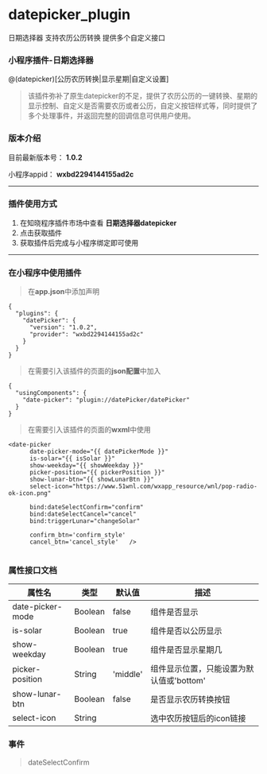# datepicker_plugin
日期选择器 支持农历公历转换 提供多个自定义接口

### 小程序插件-日期选择器
@(datepicker)[公历农历转换|显示星期|自定义设置]

> 该插件弥补了原生datepicker的不足，提供了农历公历的一键转换、星期的显示控制、自定义是否需要农历或者公历，自定义按钮样式等，同时提供了多个处理事件，并返回完整的回调信息可供用户使用。


### 版本介绍
目前最新版本号： **1.0.2** 

小程序appid：  **wxbd2294144155ad2c**

----------

### 插件使用方式
1. 在知晓程序插件市场中查看 **日期选择器datepicker**
2. 点击获取插件
3. 获取插件后完成与小程序绑定即可使用

----------

### 在小程序中使用插件
>在**app.json**中添加声明
```
{
  "plugins": {
    "datePicker": {
      "version": "1.0.2",
      "provider": "wxbd2294144155ad2c"
    }
  }
}
```
>在需要引入该插件的页面的**json配置**中加入
```
{
  "usingComponents": {
    "date-picker": "plugin://datePicker/datePicker"
  }
}
```
>在需要引入该插件的页面的**wxml**中使用
```
<date-picker
      date-picker-mode="{{ datePickerMode }}"
      is-solar="{{ isSolar }}"
      show-weekday="{{ showWeekday }}"
      picker-position="{{ pickerPosition }}"
      show-lunar-btn="{{ showLunarBtn }}"
      select-icon="https://www.51wnl.com/wxapp_resource/wnl/pop-radio-ok-icon.png"
      
      bind:dateSelectConfirm="confirm"
      bind:dateSelectCancel="cancel"
      bind:triggerLunar="changeSolar"
      
      confirm_btn='confirm_style'
      cancel_btn='cancel_style'   />
 
```

### 属性接口文档

属性名 | 类型 | 默认值 | 描述
------------ | ------------- | ------------- | -------------
| date-picker-mode        | Boolean     |   false    |  组件是否显示 |
| is-solar        		    | Boolean     |   true     |  组件是否以公历显示  |
| show-weekday        	  | Boolean     |   true     |  组件是否显示星期几  |
| picker-position         | String      |  'middle'  |  组件显示位置，只能设置为默认值或'bottom'  |
| show-lunar-btn          | Boolean     |   false    |  是否显示农历转换按钮  |
| select-icon             | String      |            |  选中农历按钮后的icon链接  |

###  事件
>dateSelectConfirm
